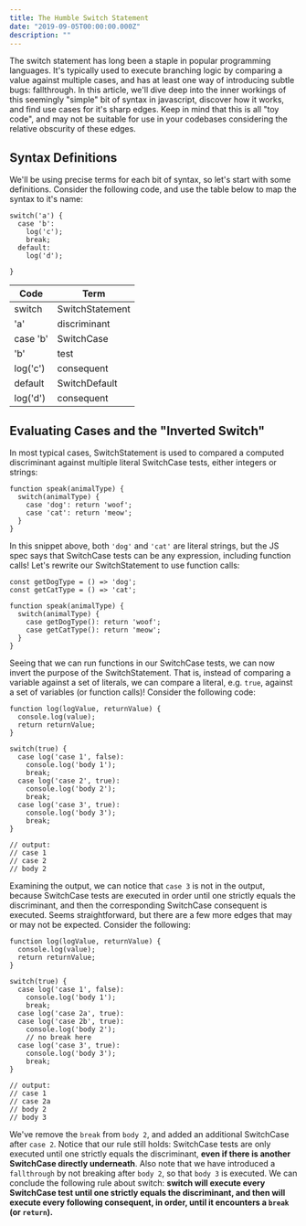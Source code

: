```yaml
---
title: The Humble Switch Statement
date: "2019-09-05T00:00:00.000Z"
description: ""
---
```


The switch statement has long been a staple in popular programming languages. It's typically used to execute branching logic by comparing a value against multiple cases, and has at least one way of introducing subtle bugs: fallthrough. In this article, we'll dive deep into the inner workings of this seemingly "simple" bit of syntax in javascript, discover how it works, and find use cases for it's sharp edges. Keep in mind that this is all "toy code", and may not be suitable for use in your codebases considering the relative obscurity of these edges.

## Syntax Definitions

We'll be using precise terms for each bit of syntax, so let's start with some definitions. Consider the following code, and use the table below to map the syntax to it's name:

```
switch('a') {
  case 'b':
    log('c');
    break;
  default:
    log('d');

}
```

| Code     | Term            |
| -------- | --------------- |
| switch   | SwitchStatement |
| 'a'      | discriminant    |
| case 'b' | SwitchCase      |
| 'b'      | test            |
| log('c') | consequent      |
| default  | SwitchDefault   |
| log('d') | consequent      |

## Evaluating Cases and the "Inverted Switch"

In most typical cases, SwitchStatement is used to compared a computed discriminant against multiple literal SwitchCase tests, either integers or strings:

```
function speak(animalType) {
  switch(animalType) {
    case 'dog': return 'woof';
    case 'cat': return 'meow';
  }
}
```

In this snippet above, both `'dog'` and `'cat'` are literal strings, but the JS spec says that SwitchCase tests can be any expression, including function calls! Let's rewrite our SwitchStatement to use function calls:

```
const getDogType = () => 'dog';
const getCatType = () => 'cat';

function speak(animalType) {
  switch(animalType) {
    case getDogType(): return 'woof';
    case getCatType(): return 'meow';
  }
}
```

Seeing that we can run functions in our SwitchCase tests, we can now invert the purpose of the SwitchStatement. That is, instead of comparing a variable against a set of literals, we can compare a literal, e.g. `true`, against a set of variables (or function calls)! Consider the following code:

```
function log(logValue, returnValue) {
  console.log(value);
  return returnValue;
}

switch(true) {
  case log('case 1', false):
    console.log('body 1');
    break;
  case log('case 2', true):
    console.log('body 2');
    break;
  case log('case 3', true):
    console.log('body 3');
    break;
}

// output:
// case 1
// case 2
// body 2
```

Examining the output, we can notice that `case 3` is not in the output, because SwitchCase tests are executed in order until one strictly equals the discriminant, and then the corresponding SwitchCase consequent is executed. Seems straightforward, but there are a few more edges that may or may not be expected. Consider the following:

```
function log(logValue, returnValue) {
  console.log(value);
  return returnValue;
}

switch(true) {
  case log('case 1', false):
    console.log('body 1');
    break;
  case log('case 2a', true):
  case log('case 2b', true):
    console.log('body 2');
    // no break here
  case log('case 3', true):
    console.log('body 3');
    break;
}

// output:
// case 1
// case 2a
// body 2
// body 3
```

We've remove the `break` from `body 2`, and added an additional SwitchCase after `case 2`. Notice that our rule still holds: SwitchCase tests are only executed until one strictly equals the discriminant, **even if there is another SwitchCase directly underneath**. Also note that we have introduced a `fallthrough` by not breaking after `body 2`, so that `body 3` is executed. We can conclude the following rule about switch: **switch will execute every SwitchCase test until one strictly equals the discriminant, and then will execute every following consequent, in order, until it encounters a `break` (or `return`).**
